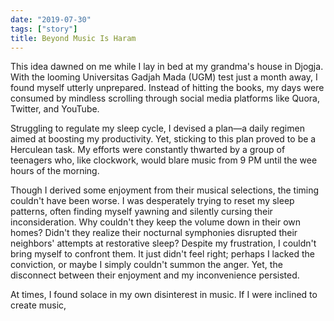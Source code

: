 ```yaml
---
date: "2019-07-30"
tags: ["story"]
title: Beyond Music Is Haram
---
```


This idea dawned on me while I lay in bed at my grandma's house in Djogja. With the looming Universitas Gadjah Mada (UGM) test just a month away, I found myself utterly unprepared. Instead of hitting the books, my days were consumed by mindless scrolling through social media platforms like Quora, Twitter, and YouTube.

Struggling to regulate my sleep cycle, I devised a plan—a daily regimen aimed at boosting my productivity. Yet, sticking to this plan proved to be a Herculean task. My efforts were constantly thwarted by a group of teenagers who, like clockwork, would blare music from 9 PM until the wee hours of the morning.

Though I derived some enjoyment from their musical selections, the timing couldn't have been worse. I was desperately trying to reset my sleep patterns, often finding myself yawning and silently cursing their inconsideration. Why couldn't they keep the volume down in their own homes? Didn't they realize their nocturnal symphonies disrupted their neighbors' attempts at restorative sleep? Despite my frustration, I couldn't bring myself to confront them. It just didn't feel right; perhaps I lacked the conviction, or maybe I simply couldn't summon the anger. Yet, the disconnect between their enjoyment and my inconvenience persisted.

At times, I found solace in my own disinterest in music. If I were inclined to create music,